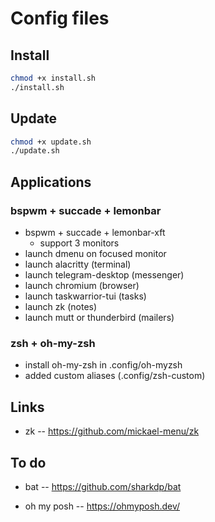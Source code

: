 # Config files

## Install

```sh
chmod +x install.sh
./install.sh
```

## Update 

```sh
chmod +x update.sh
./update.sh
```

## Applications

### bspwm + succade + lemonbar

- bspwm + succade + lemonbar-xft
    - support 3 monitors 
- launch dmenu on focused monitor
- launch alacritty (terminal)
- launch telegram-desktop (messenger)
- launch chromium (browser)
- launch taskwarrior-tui (tasks)
- launch zk (notes)
- launch mutt or thunderbird (mailers)

### zsh + oh-my-zsh

- install oh-my-zsh in .config/oh-myzsh
- added custom aliases (.config/zsh-custom)

## Links

- zk -- https://github.com/mickael-menu/zk

## To do

- bat -- https://github.com/sharkdp/bat

- oh my posh -- https://ohmyposh.dev/
